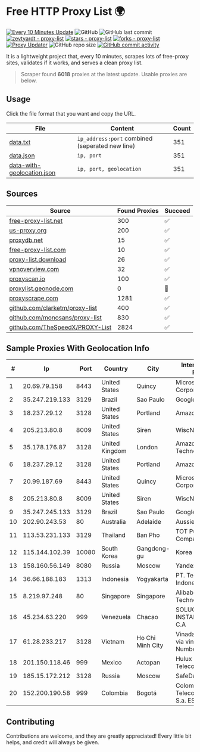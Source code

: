 
# Free HTTP Proxy List 🌍

[![Every 10 Minutes Update](https://github.com/mertguvencli/http-proxy-list/actions/workflows/main.yml/badge.svg?branch=main)](https://github.com/mertguvencli/http-proxy-list/actions/workflows/main.yml)
![GitHub](https://img.shields.io/github/license/mertguvencli/http-proxy-list)
![GitHub last commit](https://img.shields.io/github/last-commit/mertguvencli/http-proxy-list)
[![zevtyardt - proxy-list](https://img.shields.io/static/v1?label=zevtyardt&message=proxy-list&color=blue&logo=github)](https://github.com/zevtyardt/proxy-list "Go to GitHub repo")
[![stars - proxy-list](https://img.shields.io/github/stars/zevtyardt/proxy-list?style=social)](https://github.com/zevtyardt/proxy-list)
[![forks - proxy-list](https://img.shields.io/github/forks/zevtyardt/proxy-list?style=social)](https://github.com/zevtyardt/proxy-list)
[![Proxy Updater](https://github.com/zevtyardt/proxy-list/workflows/Proxy%20Updater/badge.svg)](https://github.com/zevtyardt/proxy-list/actions?query=workflow:"Proxy+Updater")
![GitHub repo size](https://img.shields.io/github/repo-size/zevtyardt/proxy-list)
[![GitHub commit activity](https://img.shields.io/github/commit-activity/m/zevtyardt/proxy-list?logo=commits)](https://github.com/zevtyardt/proxy-list/commits/main)

It is a lightweight project that, every 10 minutes, scrapes lots of free-proxy sites, validates if it works, and serves a clean proxy list.

> Scraper found **6018** proxies at the latest update. Usable proxies are below.

## Usage

Click the file format that you want and copy the URL.

|File|Content|Count|
|----|-------|-----|
|[data.txt](https://raw.githubusercontent.com/mertguvencli/http-proxy-list/main/proxy-list/data.txt)|`ip_address:port` combined (seperated new line)|351|
|[data.json](https://raw.githubusercontent.com/mertguvencli/http-proxy-list/main/proxy-list/data.json)|`ip, port`|351|
|[data-with-geolocation.json](https://raw.githubusercontent.com/mertguvencli/http-proxy-list/main/proxy-list/data-with-geolocation.json)|`ip, port, geolocation`|351|

## Sources

|Source|Found Proxies|Succeed|
|------|-------------|-------|
|[free-proxy-list.net](https://free-proxy-list.net)|300|✅|
|[us-proxy.org](https://www.us-proxy.org)|200|✅|
|[proxydb.net](http://proxydb.net)|15|✅|
|[free-proxy-list.com](https://free-proxy-list.com/?page=&port=&type%5B%5D=http&type%5B%5D=https&up_time=0&search=Search)|10|✅|
|[proxy-list.download](https://www.proxy-list.download/HTTP)|26|✅|
|[vpnoverview.com](https://vpnoverview.com/privacy/anonymous-browsing/free-proxy-servers)|32|✅|
|[proxyscan.io](https://www.proxyscan.io)|100|✅|
|[proxylist.geonode.com](https://proxylist.geonode.com/api/proxy-list?limit=300&page=1&sort_by=lastChecked&sort_type=desc&protocols=http,https)|0|🚫|
|[proxyscrape.com](https://api.proxyscrape.com/v2/?request=displayproxies&protocol=http&timeout=10000&country=all&ssl=all&anonymity=all)|1281|✅|
|[github.com/clarketm/proxy-list](https://raw.githubusercontent.com/clarketm/proxy-list/master/proxy-list-raw.txt)|400|✅|
|[github.com/monosans/proxy-list](https://raw.githubusercontent.com/monosans/proxy-list/main/proxies/http.txt)|830|✅|
|[github.com/TheSpeedX/PROXY-List](https://raw.githubusercontent.com/TheSpeedX/PROXY-List/master/http.txt)|2824|✅|


## Sample Proxies With Geolocation Info

|#|Ip|Port|Country|City|Internet Service Provider|
|-|--|----|-------|----|-------------------------|
|1|20.69.79.158|8443|United States|Quincy|Microsoft Corporation|
|2|35.247.219.133|3129|Brazil|Sao Paulo|Google LLC|
|3|18.237.29.12|3128|United States|Portland|Amazon.com, Inc.|
|4|205.213.80.8|8009|United States|Siren|WiscNet|
|5|35.178.176.87|3128|United Kingdom|London|Amazon Technologies Inc.|
|6|18.237.29.12|3128|United States|Portland|Amazon.com, Inc.|
|7|20.99.187.69|8443|United States|Quincy|Microsoft Corporation|
|8|205.213.80.8|8009|United States|Siren|WiscNet|
|9|35.247.245.133|3129|Brazil|Sao Paulo|Google LLC|
|10|202.90.243.53|80|Australia|Adelaide|Aussie Broadband|
|11|113.53.231.133|3129|Thailand|Ban Pho|TOT Public Company Limited|
|12|115.144.102.39|10080|South Korea|Gangdong-gu|Korea Telecom|
|13|158.160.56.149|8080|Russia|Moscow|Yandex.Cloud LLC|
|14|36.66.188.183|1313|Indonesia|Yogyakarta|PT. Telekomunikasi Indonesia|
|15|8.219.97.248|80|Singapore|Singapore|Alibaba (US) Technology Co., Ltd.|
|16|45.234.63.220|999|Venezuela|Chacao|SOLUCIONES INSTALRED CH&C C.A|
|17|61.28.233.217|3128|Vietnam|Ho Chi Minh City|Vinadata broadcast via vinagame AS Number|
|18|201.150.118.46|999|Mexico|Actopan|Hulux Telecomunicaciones|
|19|185.15.172.212|3128|Russia|Moscow|SafeData LLC|
|20|152.200.190.58|999|Colombia|Bogotá|Colombia Telecomunicaciones S.a. ESP|



## Contributing

Contributions are welcome, and they are greatly appreciated! Every
little bit helps, and credit will always be given.

